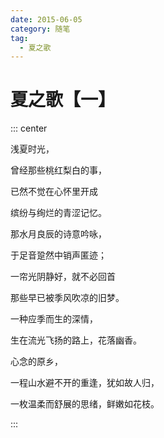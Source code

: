 ```yaml
---
date: 2015-06-05
category: 随笔
tag:
  - 夏之歌
---
```


# 夏之歌【一】

::: center

浅夏时光，

曾经那些桃红梨白的事，

已然不觉在心怀里开成

缤纷与绚烂的青涩记忆。

那水月良辰的诗意吟咏，

于足音跫然中销声匿迹；

一帘光阴静好，就不必回首

那些早已被季风吹凉的旧梦。

一种应季而生的深情，

生在流光飞扬的路上，花落幽香。

心念的原乡，

一程山水避不开的重逢，犹如故人归，

一枚温柔而舒展的思绪，鲜嫩如花枝。

:::
